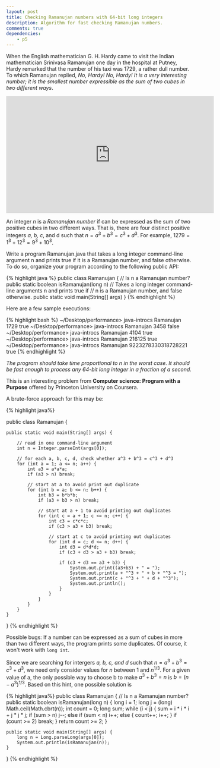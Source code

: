 ```yaml
---
layout: post
title: Checking Ramanujan numbers with 64-bit long integers
description: Algorithm for fast checking Ramanujan numbers.
comments: true
dependencies:
    - p5
---
```


When the English mathematician G. H. Hardy came to visit the Indian
mathematician Srinivasa Ramanujan one day in the hospital at Putney, Hardy remarked that the number of
his taxi was 1729, a rather dull number. To which Ramanujan replied, <em>No, Hardy! No, Hardy! It
is a very interesting number; it is the smallest number expressible as the sum of two cubes in two
different ways</em>.

<iframe width="560" height="315" src="https://www.youtube.com/embed/Qi4SDDjgHdU" frameborder="0" allow="accelerometer; autoplay; encrypted-media; gyroscope; picture-in-picture" allowfullscreen></iframe>

An integer <em>n</em> is a <em>Ramanujan number</em> if can be expressed as the sum of two positive cubes in two
different ways. That is, there are four distinct positive integers <em>a, b, c</em>, and d such that $n = a^3 + b^3 = c^3 + d^3$.
For example, $1279 = 1^3 + 12^3 = 9^3 + 10^3$.

Write a program Ramanujan.java that takes a long integer command-line argument n and prints
true if it is a Ramanujan number, and false otherwise. To do so, organize your program
according to the following public API:

{% highlight java %}
public class Ramanujan {
	// Is n a Ramanujan number?
	public static boolean isRamanujan(long n)
	// Takes a long integer command-line arguments n and prints true if
	// n is a Ramanujan number, and false otherwise.
	public static void main(String[] args)
}
{% endhighlight %}

Here are a few sample executions:

{% highlight bash %}
~/Desktop/performance> java-introcs Ramanujan 1729
true
~/Desktop/performance> java-introcs Ramanujan 3458
false
~/Desktop/performance> java-introcs Ramanujan 4104
true
~/Desktop/performance> java-introcs Ramanujan 216125
true
~/Desktop/performance> java-introcs Ramanujan 9223278330318728221
true
{% endhighlight %}

<em>The program should take time proportional to n in the worst case. It should be fast enough to
process any 64-bit long integer in a fraction of a second.</em>

This is an interesting problem from <strong>Computer science: Program with a Purpose</strong> offered by Princeton University on Coursera.

A brute-force approach for this may be:

{% highlight java%}

public class Ramanujan {

    public static void main(String[] args) {

        // read in one command-line argument
        int n = Integer.parseInt(args[0]);

        // for each a, b, c, d, check whether a^3 + b^3 = c^3 + d^3
        for (int a = 1; a <= n; a++) {
            int a3 = a*a*a;
            if (a3 > n) break;

            // start at a to avoid print out duplicate
            for (int b = a; b <= n; b++) {
                int b3 = b*b*b;
                if (a3 + b3 > n) break;

                // start at a + 1 to avoid printing out duplicates
                for (int c = a + 1; c <= n; c++) {
                    int c3 = c*c*c;
                    if (c3 > a3 + b3) break;

                    // start at c to avoid printing out duplicates
                    for (int d = c; d <= n; d++) {
                        int d3 = d*d*d;
                        if (c3 + d3 > a3 + b3) break;

                        if (c3 + d3 == a3 + b3) {
                            System.out.print((a3+b3) + " = ");
                            System.out.print(a + "^3 + " + b + "^3 = ");
                            System.out.print(c + "^3 + " + d + "^3");
                            System.out.println();
                        }
                    }
                }
            }
        }
    }
}
{% endhighlight %}

Possible bugs: If a number can be expressed as a sum of cubes in more than two different ways, the program prints some duplicates.
Of course, it won't work with `long int`.

Since we are searching for intergers <em>a, b, c, and d</em> such that $n = a^3 + b^3 = c^3 + d^3$, we need only consider values for <em>n</em>
between 1 and $n^{1/3}$. For a given value of a, the only possible way to choose b to make $a^3 + b^3 = n$ is $b = (n - a^3)^{1/3}$. Based on this
hint, one possible solution is

{% highlight java%}
public class Ramanujan {
    // Is n a Ramanujan number?
    public static boolean isRamanujan(long n) {
        long i = 1;
        long j = (long) Math.ceil(Math.cbrt(n));
        int count = 0;
        long sum;
        while (i < j) {
            sum = i * i * i + j * j * j;
            if (sum > n) j--;
            else if (sum < n) i++;
            else {
                count++;
                i++;
            }
            if (count >= 2) break;
        }
        return count >= 2;
    }

    public static void main(String[] args) {
        long n = Long.parseLong(args[0]);
        System.out.println(isRamanujan(n));
    }
}
{% endhighlight %}


<!-- An implementation in javascript is below. Since `JavaScript` only support 53 bit integers, we cannot test 64 bit integers here! -->


<!-- <div id="sketch-holder">
    <script type="text/javascript" src="/assets/js/ramanujan-sketch.js"></script>
    <script src="https://cdnjs.cloudflare.com/ajax/libs/p5.js/1.1.9/p5.js"></script>
</div> -->


<!-- <div id="sketch-holder"></div> -->
<!-- <p id="p5 sketch"></p> -->


<!-- <script src="https://cdnjs.cloudflare.com/ajax/libs/p5.js/1.1.9/p5.js"></script> -->

<!-- <script>

let textbox;
let output;

function setup() {
	noCanvas();
	createP("Enter your number!")
	textbox = createInput('0');
	output = createP('false');
	textbox.input(updateText);
}

function ramanujan(n) {
	let i = 1;
	let j = Math.ceil(Math.cbrt(n));
	let count = 0;
	let sum;
	while (i < j) {
		sum = i * i * i + j * j * j;
		if (sum > n) j--;
		else if (sum < n) i++;
		else {
			count++;
			i++;
		}
		if (count >= 2) break;
	}
	return (count >= 2);
}

function updateText() {
	let val = ramanujan(textbox.value());
	output.html(val);
}
</script> -->
